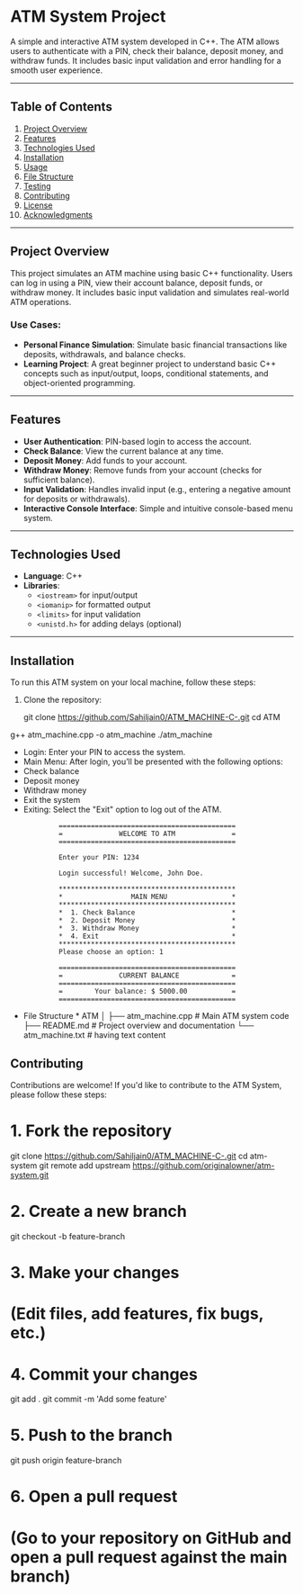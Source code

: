 # ATM System Project

A simple and interactive ATM system developed in C++. The ATM allows users to authenticate with a PIN, check their balance, deposit money, and withdraw funds. It includes basic input validation and error handling for a smooth user experience.

---

## Table of Contents

1. [Project Overview](#project-overview)
2. [Features](#features)
3. [Technologies Used](#technologies-used)
4. [Installation](#installation)
5. [Usage](#usage)
6. [File Structure](#file-structure)
7. [Testing](#testing)
8. [Contributing](#contributing)
9. [License](#license)
10. [Acknowledgments](#acknowledgments)

---

## Project Overview

This project simulates an ATM machine using basic C++ functionality. Users can log in using a PIN, view their account balance, deposit funds, or withdraw money. It includes basic input validation and simulates real-world ATM operations.

### Use Cases:
- **Personal Finance Simulation**: Simulate basic financial transactions like deposits, withdrawals, and balance checks.
- **Learning Project**: A great beginner project to understand basic C++ concepts such as input/output, loops, conditional statements, and object-oriented programming.

---

## Features

- **User Authentication**: PIN-based login to access the account.
- **Check Balance**: View the current balance at any time.
- **Deposit Money**: Add funds to your account.
- **Withdraw Money**: Remove funds from your account (checks for sufficient balance).
- **Input Validation**: Handles invalid input (e.g., entering a negative amount for deposits or withdrawals).
- **Interactive Console Interface**: Simple and intuitive console-based menu system.

---

## Technologies Used

- **Language**: C++
- **Libraries**: 
  - `<iostream>` for input/output
  - `<iomanip>` for formatted output
  - `<limits>` for input validation
  - `<unistd.h>` for adding delays (optional)

---

## Installation

To run this ATM system on your local machine, follow these steps:

1. Clone the repository:
   
   git clone https://github.com/Sahiljain0/ATM_MACHINE-C-.git
   cd ATM


<!-- Compile the C++ code: -->

g++ atm_machine.cpp -o atm_machine
./atm_machine

<!-- ************************************************************************** -->
<!-- Usage -->

* Login: Enter your PIN to access the system.
* Main Menu: After login, you’ll be presented with the following options:
* Check balance
* Deposit money
* Withdraw money
* Exit the system
* Exiting: Select the "Exit" option to log out of the ATM.

<!-- ************************************************************************ -->

                ============================================
                =              WELCOME TO ATM              =
                ============================================

                Enter your PIN: 1234

                Login successful! Welcome, John Doe.

                ********************************************
                *                 MAIN MENU                *
                ********************************************
                *  1. Check Balance                        *
                *  2. Deposit Money                        *
                *  3. Withdraw Money                       *
                *  4. Exit                                 *
                ********************************************
                Please choose an option: 1

                ============================================
                =              CURRENT BALANCE             =
                ============================================
                =        Your balance: $ 5000.00           =
                ============================================
<!-- ************************************************************************* -->
* File Structure *
ATM
│
├── atm_machine.cpp       # Main ATM system code
├── README.md             # Project overview and documentation
└── atm_machine.txt       # having text content


<!-- **********************************************************************
 -->
 ## Contributing

Contributions are welcome! If you'd like to contribute to the ATM System, please follow these steps:

# 1. Fork the repository
git clone https://github.com/Sahiljain0/ATM_MACHINE-C-.git
cd atm-system
git remote add upstream https://github.com/originalowner/atm-system.git

# 2. Create a new branch
git checkout -b feature-branch

# 3. Make your changes
# (Edit files, add features, fix bugs, etc.)

# 4. Commit your changes
git add .
git commit -m 'Add some feature'

# 5. Push to the branch
git push origin feature-branch

# 6. Open a pull request
# (Go to your repository on GitHub and open a pull request against the main branch)
